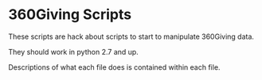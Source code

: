 360Giving Scripts
=================

These scripts are hack about scripts to start to manipulate 360Giving
data.

They should work in python 2.7 and up.

Descriptions of what each file does is contained within each file.
